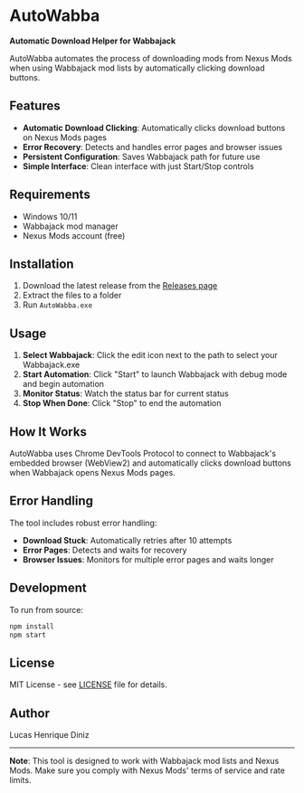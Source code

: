# AutoWabba

**Automatic Download Helper for Wabbajack**

AutoWabba automates the process of downloading mods from Nexus Mods when using Wabbajack mod lists by automatically clicking download buttons.

## Features

- **Automatic Download Clicking**: Automatically clicks download buttons on Nexus Mods pages
- **Error Recovery**: Detects and handles error pages and browser issues
- **Persistent Configuration**: Saves Wabbajack path for future use
- **Simple Interface**: Clean interface with just Start/Stop controls

## Requirements

- Windows 10/11
- Wabbajack mod manager
- Nexus Mods account (free)

## Installation

1. Download the latest release from the [Releases page](https://github.com/LucasHenriqueDiniz/AutoWabba/releases)
2. Extract the files to a folder
3. Run `AutoWabba.exe`

## Usage

1. **Select Wabbajack**: Click the edit icon next to the path to select your Wabbajack.exe
2. **Start Automation**: Click "Start" to launch Wabbajack with debug mode and begin automation
3. **Monitor Status**: Watch the status bar for current status
4. **Stop When Done**: Click "Stop" to end the automation

## How It Works

AutoWabba uses Chrome DevTools Protocol to connect to Wabbajack's embedded browser (WebView2) and automatically clicks download buttons when Wabbajack opens Nexus Mods pages.

## Error Handling

The tool includes robust error handling:

- **Download Stuck**: Automatically retries after 10 attempts
- **Error Pages**: Detects and waits for recovery
- **Browser Issues**: Monitors for multiple error pages and waits longer

## Development

To run from source:

```bash
npm install
npm start
```

## License

MIT License - see [LICENSE](LICENSE) file for details.

## Author

Lucas Henrique Diniz

---

**Note**: This tool is designed to work with Wabbajack mod lists and Nexus Mods. Make sure you comply with Nexus Mods' terms of service and rate limits.
